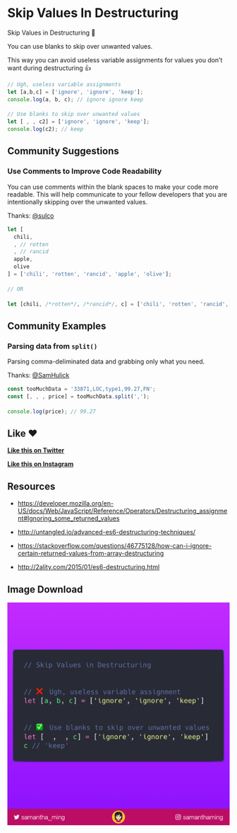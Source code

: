 # Skip Values In Destructuring

Skip Values in Destructuring 🎉

You can use blanks to skip over unwanted values.

This way you can avoid useless variable assignments for values you don’t want during destructuring 👍

```javascript
// Ugh, useless variable assignments
let [a,b,c] = ['ignore', 'ignore', 'keep'];
console.log(a, b, c); // ignore ignore keep

// Use blanks to skip over unwanted values
let [ , , c2] = ['ignore', 'ignore', 'keep'];
console.log(c2); // keep
```

## Community Suggestions

### Use Comments to Improve Code Readability

You can use comments within the blank spaces to make your code more readable.
This will help communicate to your fellow developers that you are intentionally skipping over the unwanted values.

Thanks: [@sulco](https://twitter.com/sulco/status/990952399060832257)

```js
let [
  chili,
  , // rotten
  , // rancid
  apple,
  olive
] = ['chili', 'rotten', 'rancid', 'apple', 'olive'];

// OR

let [chili, /*rotten*/, /*rancid*/, c] = ['chili', 'rotten', 'rancid', 'keep', 'olive'];
```

## Community Examples

### Parsing data from `split()`

Parsing comma-deliminated data and grabbing only what you need.

Thanks: [@SamHulick](https://twitter.com/SamHulick)

```js
const tooMuchData = '33871,LOC,type1,99.27,FN';
const [, , , price] = tooMuchData.split(',');

console.log(price); // 99.27
```

## Like ❤️

**[Like this on Twitter](https://twitter.com/samantha_ming/status/990301402311348232)**

**[Like this on Instagram](https://www.instagram.com/p/BiH_WV8hmHI/?taken-by=samanthaming)**


## Resources

- https://developer.mozilla.org/en-US/docs/Web/JavaScript/Reference/Operators/Destructuring_assignment#Ignoring_some_returned_values

- http://untangled.io/advanced-es6-destructuring-techniques/

- https://stackoverflow.com/questions/46775128/how-can-i-ignore-certain-returned-values-from-array-destructuring

- http://2ality.com/2015/01/es6-destructuring.html


## Image Download

![Download](13-skip-values-in-destructuring.png)

